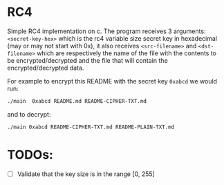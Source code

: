 # RC4

Simple RC4 implementation on c. The program receives 3 arguments: `<secret-key-hex>` which is the rc4 variable size secret key in hexadecimal (may or may not start with 0x), it also receives `<src-filename>` and `<dst-filename>` which are respectively the name of the file with the contents to be encrypted/decrypted and the file that will contain the encrypted/decrypted data.

For example to encrypt this README with the secret key `0xabcd` we would run:
```sh
./main  0xabcd README.md README-CIPHER-TXT.md
```
and to decrypt:
```sh
./main 0xabcd README-CIPHER-TXT.md README-PLAIN-TXT.md
```


# TODOs:
- [ ] Validate that the key size is in the range [0, 255]